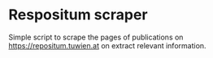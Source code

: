 # Respositum scraper
Simple script to scrape the pages of publications on https://repositum.tuwien.at on extract relevant information.
